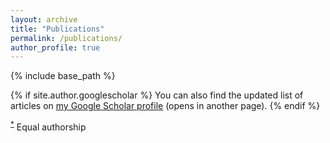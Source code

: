 ```yaml
---
layout: archive
title: "Publications"
permalink: /publications/
author_profile: true
---
```


{% include base_path %}

{% if site.author.googlescholar %}
  You can also find the updated list of articles on <u><a href="{{site.author.googlescholar}}" target=_blank>my Google Scholar profile</a></u> (opens in another page).
{% endif %}

<script src="https://bibbase.org/show?bib=https://bibbase.org/network/files/5scPbjsrsuZE9hasb&jsonp=1&folding=1&hidemenu=true"></script>

<sup><u>*</u></sup> Equal authorship
